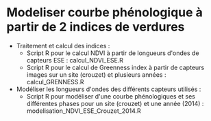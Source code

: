 # Modeliser courbe phénologique à partir de 2 indices de verdures 
- Traitement et calcul des indices :
    - Script R pour le calcul NDVI à partir de longueurs d'ondes de capteurs ESE : calcul_NDVI_ESE.R
    - Script R pour le calcul de Greenness index à partir de capteurs images sur un site (crouzet) et plusieurs années : calcul_GRENNESS.R
- Modéliser les longueurs d'ondes des différents capteurs utilisés :
    - Script R pour modéliser d'une courbe phénologiques et ses différentes phases pour un site (crouzet) et une année (2014) : modelisation_NDVI_ESE_Crouzet_2014.R
